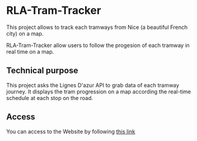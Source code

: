 # RLA-Tram-Tracker

This project allows to track each tramways from Nice (a beautiful French city) on a map.

RLA-Tram-Tracker allow users to follow the progesion of each tramway in real time on a map.

## Technical purpose

This project asks the Lignes D'azur API to grab data of each tramway journey. It displays the tram progression on a map according the real-time schedule at each stop on the road.

## Access

You can access to the Website by following [this link](https://anthobn.github.io/RLA-Tram-Tracker/)
